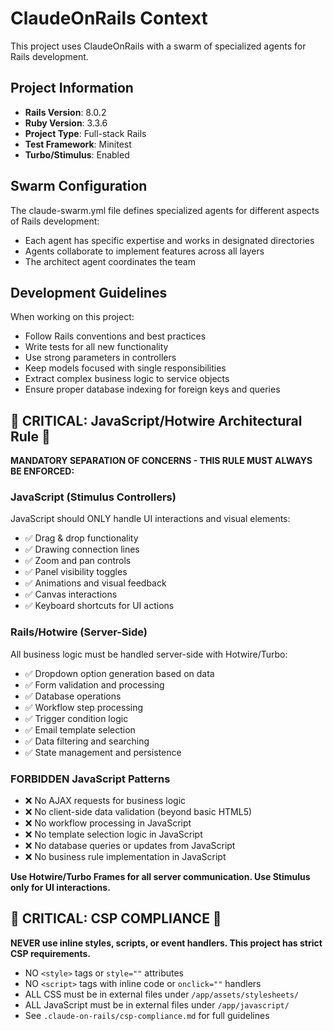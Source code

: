 # ClaudeOnRails Context

This project uses ClaudeOnRails with a swarm of specialized agents for Rails development.

## Project Information
- **Rails Version**: 8.0.2
- **Ruby Version**: 3.3.6
- **Project Type**: Full-stack Rails
- **Test Framework**: Minitest
- **Turbo/Stimulus**: Enabled

## Swarm Configuration

The claude-swarm.yml file defines specialized agents for different aspects of Rails development:
- Each agent has specific expertise and works in designated directories
- Agents collaborate to implement features across all layers
- The architect agent coordinates the team

## Development Guidelines

When working on this project:
- Follow Rails conventions and best practices
- Write tests for all new functionality
- Use strong parameters in controllers
- Keep models focused with single responsibilities
- Extract complex business logic to service objects
- Ensure proper database indexing for foreign keys and queries

## 🚨 CRITICAL: JavaScript/Hotwire Architectural Rule 🚨
**MANDATORY SEPARATION OF CONCERNS - THIS RULE MUST ALWAYS BE ENFORCED:**

### JavaScript (Stimulus Controllers)
JavaScript should ONLY handle UI interactions and visual elements:
- ✅ Drag & drop functionality
- ✅ Drawing connection lines
- ✅ Zoom and pan controls
- ✅ Panel visibility toggles
- ✅ Animations and visual feedback
- ✅ Canvas interactions
- ✅ Keyboard shortcuts for UI actions

### Rails/Hotwire (Server-Side)
All business logic must be handled server-side with Hotwire/Turbo:
- ✅ Dropdown option generation based on data
- ✅ Form validation and processing
- ✅ Database operations
- ✅ Workflow step processing
- ✅ Trigger condition logic
- ✅ Email template selection
- ✅ Data filtering and searching
- ✅ State management and persistence

### FORBIDDEN JavaScript Patterns
- ❌ No AJAX requests for business logic
- ❌ No client-side data validation (beyond basic HTML5)
- ❌ No workflow processing in JavaScript
- ❌ No template selection logic in JavaScript
- ❌ No database queries or updates from JavaScript
- ❌ No business rule implementation in JavaScript

**Use Hotwire/Turbo Frames for all server communication. Use Stimulus only for UI interactions.**

## 🚨 CRITICAL: CSP COMPLIANCE 🚨
**NEVER use inline styles, scripts, or event handlers. This project has strict CSP requirements.**
- NO `<style>` tags or `style=""` attributes
- NO `<script>` tags with inline code or `onclick=""` handlers
- ALL CSS must be in external files under `/app/assets/stylesheets/`
- ALL JavaScript must be in external files under `/app/javascript/`
- See `.claude-on-rails/csp-compliance.md` for full guidelines